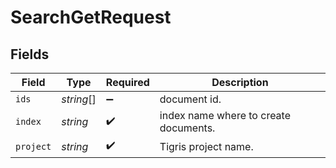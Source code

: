 # SearchGetRequest


## Fields

| Field                                 | Type                                  | Required                              | Description                           |
| ------------------------------------- | ------------------------------------- | ------------------------------------- | ------------------------------------- |
| `ids`                                 | *string*[]                            | :heavy_minus_sign:                    | document id.                          |
| `index`                               | *string*                              | :heavy_check_mark:                    | index name where to create documents. |
| `project`                             | *string*                              | :heavy_check_mark:                    | Tigris project name.                  |